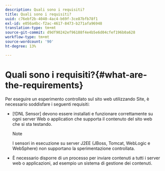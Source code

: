 ```yaml
---
description: Quali sono i requisiti?
title: Quali sono i requisiti?
uuid: c76ebf2b-4040-4ac4-b69f-3ce87bfb78f1
exl-id: e056a4bc-f2ac-4617-8473-b271afa96948
translation-type: tm+mt
source-git-commit: d9df90242ef96188f4e4b5e6d04cfef196b0a628
workflow-type: tm+mt
source-wordcount: '90'
ht-degree: 13%

---
```


# Quali sono i requisiti?{#what-are-the-requirements}

Per eseguire un esperimento controllato sul sito web utilizzando Site, è necessario soddisfare i seguenti requisiti:

* [!DNL Sensor] devono essere installati e funzionare correttamente su ogni server Web o application che supporta il contenuto del sito web che si sta testando.

   >[!NOTE]
   >
   >I sensori in esecuzione su server J2EE (JBoss, Tomcat, WebLogic e WebSphere) non supportano la sperimentazione controllata.

* È necessario disporre di un processo per inviare contenuti a tutti i server web o applicazioni, ad esempio un sistema di gestione dei contenuti.
